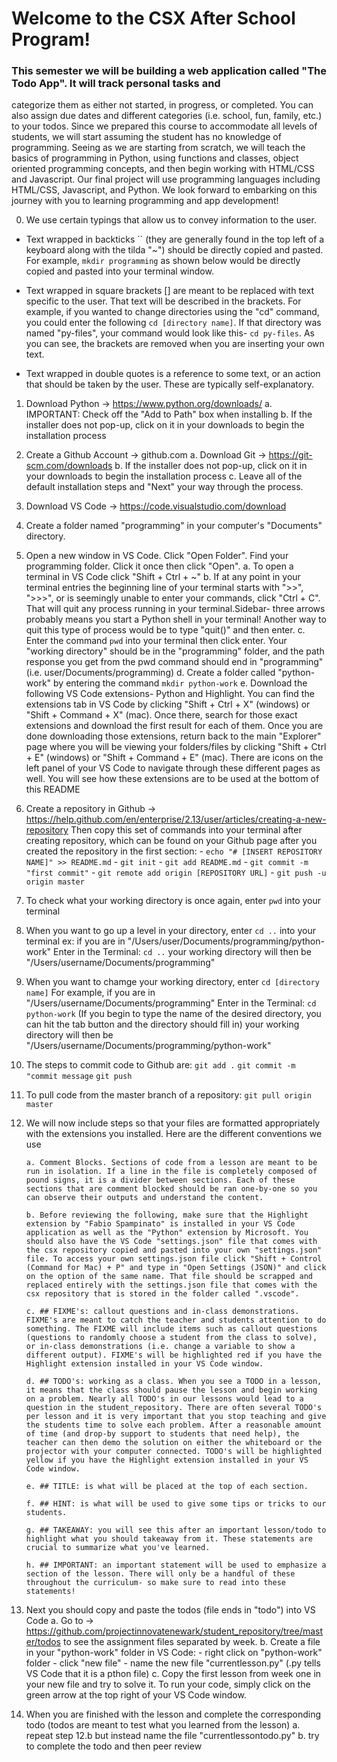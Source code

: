 # Welcome to the CSX After School Program!

### This semester we will be building a web application called "The Todo App". It will track personal tasks and
categorize them as either not started, in progress, or completed. You can also assign due dates and different
categories (i.e. school, fun, family, etc.) to your todos. Since we prepared this course to accommodate all levels
of students, we will start assuming the student has no knowledge of programming. Seeing as we are starting from scratch,
we will teach the basics of programming in Python, using functions and classes, object oriented programming concepts, and
then begin working with HTML/CSS and Javascript. Our final project will use programming languages including HTML/CSS, Javascript, and Python. We look forward to embarking on this journey with you to learning programming and app development!

0. We use certain typings that allow us to convey information to the user.

- Text wrapped in backticks `` (they are generally found in the top left of a keyboard along with the tilda "~")
should be directly copied and pasted. For example, `mkdir programming` as shown below would be directly copied and
pasted into your terminal window.

- Text wrapped in square brackets [] are meant to be replaced with text specific to the user. That text will be
described in the brackets. For example, if you wanted to change directories using the "cd" command, you could
enter the following `cd [directory name]`. If that directory was named "py-files", your command would look like
this- `cd py-files`. As you can see, the brackets are removed when you are inserting your own text.

- Text wrapped in double quotes is a reference to some text, or an action that should be taken by the user. These
are typically self-explanatory.

1. Download Python -> https://www.python.org/downloads/
        a. IMPORTANT: Check off the "Add to Path" box when installing
        b. If the installer does not pop-up, click on it in your downloads to begin the installation process

2. Create a Github Account -> github.com
        a. Download Git -> https://git-scm.com/downloads
        b. If the installer does not pop-up, click on it in your downloads to begin the installation process
        c. Leave all of the default installation steps and "Next" your way through the process.
  
3. Download VS Code -> https://code.visualstudio.com/download
        
4. Create a folder named "programming" in your computer's "Documents" directory.
  
5. Open a new window in VS Code. Click "Open Folder". Find your programming folder. Click it once then click "Open".
        a. To open a terminal in VS Code click "Shift + Ctrl + ~"
        b. If at any point in your terminal entries the beginning line of your terminal starts with ">>", ">>>", or is
           seemingly unable to enter your commands, click "Ctrl + C". That will quit any process running in your terminal.Sidebar- three arrows probably means you start a Python shell in your terminal! Another way to quit this type of process would be to type "quit()" and then enter.
        c. Enter the command `pwd` into your terminal then click enter. Your "working directory" should
           be in the "programming" folder, and the path response you get from the pwd command should end in "programming"
           (i.e. user/Documents/programming)
        d. Create a folder called "python-work" by entering the command `mkdir python-work`
        e. Download the following VS Code extensions- Python and Highlight. You can find the extensions tab in VS
           Code by clicking "Shift + Ctrl + X" (windows) or "Shift + Command + X" (mac). Once there, search for those exact extensions and download the first result for each of them. Once you are done downloading those extensions, return back to the main "Explorer" page where you will be viewing your folders/files by clicking "Shift + Ctrl + E" (windows) or "Shift + Command + E" (mac). There are icons on the left panel of your VS Code to navigate through these different pages as well. You will see how these extensions are to be used at the bottom of this README
        
6. Create a repository in Github -> https://help.github.com/en/enterprise/2.13/user/articles/creating-a-new-repository
        Then copy this set of commands into your terminal after creating repository, which can be found on your Github page after you created the repository in the first section:
          - `echo "# [INSERT REPOSITORY NAME]" >> README.md`
          - `git init`
          - `git add README.md`
          - `git commit -m "first commit"`
          - `git remote add origin [REPOSITORY URL]`
          - `git push -u origin master`

7. To check what your working directory is once again, enter `pwd` into your terminal

8. When you want to go up a level in your directory, enter `cd ..` into your terminal
    ex: if you are in "/Users/user/Documents/programming/python-work"
        Enter in the Terminal: `cd ..`
        your working directory will then be "/Users/username/Documents/programming"

9. When you want to chamge your working directory, enter `cd [directory name]`
        For example, if you are in "/Users/username/Documents/programming"
        Enter in the Terminal: `cd python-work` (If you begin to type the name of the desired directory,
                                                 you can hit the tab button and the directory should fill in)
        your working directory will then be "/Users/username/Documents/programming/python-work"
        
10. The steps to commit code to Github are:
        `git add .`
        `git commit -m "commit message`
        `git push`
        
11. To pull code from the master branch of a repository:
        `git pull origin master`

12. We will now include steps so that your files are formatted appropriately with the extensions you installed. Here are the different conventions we use

        a. Comment Blocks. Sections of code from a lesson are meant to be run in isolation. If a line in the file is completely composed of pound signs, it is a divider between sections. Each of these sections that are comment blocked should be ran one-by-one so you can observe their outputs and understand the content.

        b. Before reviewing the following, make sure that the Highlight extension by "Fabio Spampinato" is installed in your VS Code application as well as the "Python" extension by Microsoft. You should also have the VS Code "settings.json" file that comes with the csx repository copied and pasted into your own "settings.json" file. To access your own settings.json file click "Shift + Control (Command for Mac) + P" and type in "Open Settings (JSON)" and click on the option of the same name. That file should be scrapped and replaced entirely with the settings.json file that comes with the csx repository that is stored in the folder called ".vscode".

        c. ## FIXME's: callout questions and in-class demonstrations. FIXME's are meant to catch the teacher and students attention to do something. The FIXME will include items such as callout questions (questions to randomly choose a student from the class to solve), or in-class demonstrations (i.e. change a variable to show a different output). FIXME's will be highlighted red if you have the Highlight extension installed in your VS Code window.

        d. ## TODO's: working as a class. When you see a TODO in a lesson, it means that the class should pause the lesson and begin working on a problem. Nearly all TODO's in our lessons would lead to a question in the student_repository. There are often several TODO's per lesson and it is very important that you stop teaching and give the students time to solve each problem. After a reasonable amount of time (and drop-by support to students that need help), the teacher can then demo the solution on either the whiteboard or the projector with your computer connected. TODO's will be highlighted yellow if you have the Highlight extension installed in your VS Code window.

        e. ## TITLE: is what will be placed at the top of each section.

        f. ## HINT: is what will be used to give some tips or tricks to our students.

        g. ## TAKEAWAY: you will see this after an important lesson/todo to highlight what you should takeaway from it. These statements are crucial to summarize what you've learned.

        h. ## IMPORTANT: an important statement will be used to emphasize a section of the lesson. There will only be a handful of these throughout the curriculum- so make sure to read into these statements!
        
13. Next you should copy and paste the todos (file ends in "todo") into VS Code
        a. Go to -> https://github.com/projectinnovatenewark/student_repository/tree/master/todos
           to see the assignment files separated by week.
        b. Create a file in your "python-work" folder in VS Code:
           - right click on "python-work" folder
           - click "new file"
           - name the new file "currentlesson.py" (.py tells VS Code that it is a pthon file)
        c. Copy the first lesson from week one in your new file and try to solve it. 
           To run your code, simply click on the green arrow at the top right of your VS Code window.

13. When you are finished with the lesson and complete the corresponding todo
          (todos are meant to test what you learned from the lesson)
        a. repeat step 12.b but instead name the file "currentlessontodo.py"
        b. try to complete the todo and then peer review
